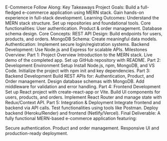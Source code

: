 E-Commerce Follow Along: Key Takeaways
Project Goals:
Build a full-fledged e-commerce application using MERN stack.
Gain hands-on experience in full-stack development.
Learning Outcomes:
Understand the MERN stack structure.
Set up repositories and foundational tools.
Core functionalities:
User authentication.
Product & order management.
Database schema design.
Core Concepts:
REST API Design: Build endpoints for users, products, and orders.
MongoDB Schema: Create meaningful data models.
Authentication: Implement secure login/registration systems.
Backend Development: Use Node.js and Express for scalable APIs.
Milestones Overview:
Part 1: Project Overview
Introduction to the MERN stack.
Live demo of the completed app.
Set up GitHub repository with README.
Part 2: Development Environment Setup
Install Node.js, npm, MongoDB, and VS Code.
Initialize the project with npm init and key dependencies.
Part 3: Backend Development
Build REST APIs for:
Authentication, Product, and Order management.
Design database schemas with MongoDB.
Add middleware for validation and error handling.
Part 4: Frontend Development
Set up React project with create-react-app or Vite.
Build UI components for users, products, and orders.
Implement React Router and manage state with Redux/Context API.
Part 5: Integration & Deployment
Integrate frontend and backend via API calls.
Test functionalities using tools like Postman.
Deploy backend (Heroku/Render) and frontend (Netlify/Vercel).
Final Deliverable:
A fully functional MERN-based e-commerce application featuring:

Secure authentication.
Product and order management.
Responsive UI and production-ready deployment.
